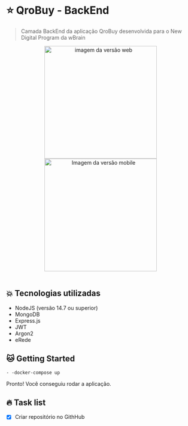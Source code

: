 # :star: QroBuy - BackEnd

> Camada BackEnd da aplicação QroBuy desenvolvida para o New Digital Program da wBrain

<div align="center">
<img src="" height="300px" alt="imagem da versão web"><img src="" height="300px" alt="Imagem da versão mobile">
</div>
<br>

## :boom: Tecnologias utilizadas

- NodeJS (versão 14.7 ou superior)
- MongoDB
- Express.js
- JWT
- Argon2
- eRede

## :cat: Getting Started

```shell
- -docker-compose up
```

Pronto! Você conseguiu rodar a aplicação.

## :fire: Task list

- [x] Criar repositório no GithHub
